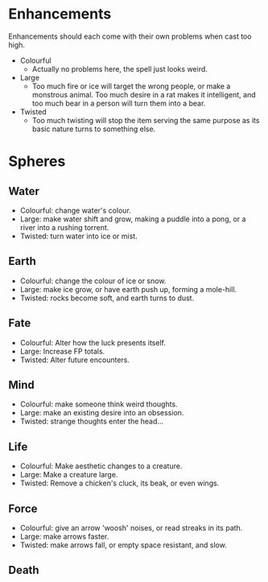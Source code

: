 
# Enhancements

Enhancements should each come with their own problems when cast too high.

- Colourful
    * Actually no problems here, the spell just looks weird.
- Large
    * Too much fire or ice will target the wrong people, or make a monstrous animal. Too much desire in a rat makes it intelligent, and too much bear in a person will turn them into a bear.
- Twisted
    * Too much twisting will stop the item serving the same purpose as its basic nature turns to something else.

# Spheres

## Water

- Colourful: change water's colour.
- Large: make water shift and grow, making a puddle into a pong, or a river into a rushing torrent.
- Twisted: turn water into ice or mist.

## Earth

- Colourful: change the colour of ice or snow.
- Large: make ice grow, or have earth push up, forming a mole-hill.
- Twisted: rocks become soft, and earth turns to dust.

## Fate

- Colourful: Alter how the luck presents itself.
- Large: Increase FP totals.
- Twisted: Alter future encounters.

## Mind

- Colourful: make someone think weird thoughts.
- Large: make an existing desire into an obsession.
- Twisted: strange thoughts enter the head...

## Life

- Colourful: Make aesthetic changes to a creature.
- Large: Make a creature large.
- Twisted: Remove a chicken's cluck, its beak, or even wings.

## Force

- Colourful: give an arrow 'woosh' noises, or read streaks in its path.
- Large: make arrows faster.
- Twisted: make arrows fall, or empty space resistant, and slow.

## Death









